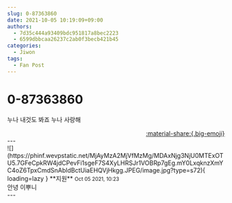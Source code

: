 ```yaml
---
slug: 0-87363860
date: 2021-10-05 10:19:09+09:00
authors:
  - 7d35c444a93409bdc951817a8bec2223
  - 6599dbbcaa26237c2ab0f3becb421b45
categories:
  - Jiwon
tags:
  - Fan Post
---
```


# 0-87363860

<div class="post-container" markdown="1">
<div class="content-container md-sidebar__scrollwrap" markdown="1">

누나 내것도 봐죠 누나 사랑해

</div>
</div>

<div style="text-align: right;" markdown="1">
<a href="https://weverse.io/fromis9/fanpost/0-87363860" style="text-align: right;">:material-share:{.big-emoji}</a>
</div>
---

<div class="comments-container md-sidebar__scrollwrap" markdown="1">
<div class="comment" markdown="1">
<div class='id-container' markdown="1">
![](https://phinf.wevpstatic.net/MjAyMzA2MjVfMzMg/MDAxNjg3NjU0MTExOTU5.7GFeCpkRW4jdCPevFi1sgeF7S4XyLHRSJr1VOBRp7gEg.mY0LxqknzXmYC4oZ6TpxCmdSnAbldBctUiaEHQVjHkgg.JPEG/image.jpg?type=s72){ loading=lazy }
**<span class="artist">지원</span>** <small>Oct 05 2021, 10:23</small><br>
</div>
<div class='comment-body' markdown="1">
안녕 이뿌니
</div>
</div>
</div>
---
